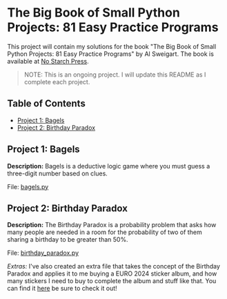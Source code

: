 <!-- omit in toc -->
# The Big Book of Small Python Projects: 81 Easy Practice Programs

This project will contain my solutions for the book "The Big Book of Small Python Projects: 81 Easy Practice Programs" by Al Sweigart. The book is available at [No Starch Press](https://nostarch.com/big-book-small-python-projects).

> NOTE: This is an ongoing project. I will update this README as I complete each project.

<!-- omit in toc -->
## Table of Contents

- [Project 1: Bagels](#project-1-bagels)
- [Project 2: Birthday Paradox](#project-2-birthday-paradox)

## Project 1: Bagels

**Description:** Bagels is a deductive logic game where you must guess a three-digit number based on clues.

File: [bagels.py](./Project%201%20-%20Bagels/bagels.py)

## Project 2: Birthday Paradox

**Description:** The Birthday Paradox is a probability problem that asks how many people are needed in a room for the probability of two of them sharing a birthday to be greater than 50%.

File: [birthday_paradox.py](./Project%202%20-%20Birthday%20Paradox/birthday-paradox.py)

*Extras:* I've also created an extra file that takes the concept of the Birthday Paradox and applies it to me buying a EURO 2024 sticker album, and how many stickers I need to buy to complete the album and stuff like that. You can find it [here](./Project%202%20-%20Birthday%20Paradox/Sticker%20Paradox/sticker-paradox.py) be sure to check it out!
